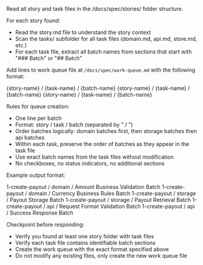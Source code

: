 Read all story and task files in the /docs/spec/stories/ folder structure.

For each story found:
- Read the story.md file to understand the story context
- Scan the tasks/ subfolder for all task files (domain.md, api.md, store.md, etc.)
- For each task file, extract all batch names from sections that start with "### Batch" or "## Batch"

Add lines to work queue file at `/docs/spec/work-queue.md` with the following format:

{story-name} / {task-name} / {batch-name}
{story-name} / {task-name} / {batch-name}
{story-name} / {task-name} / {batch-name}

Rules for queue creation:
- One line per batch
- Format: story / task / batch (separated by " / ")
- Order batches logically: domain batches first, then storage batches then api batches
- Within each task, preserve the order of batches as they appear in the task file
- Use exact batch names from the task files without modification
- No checkboxes, no status indicators, no additional sections

Example output format:

1-create-payout / domain / Amount Business Validation Batch
1-create-payout / domain / Currency Business Rules Batch
1-create-payout / storage / Payout Storage Batch
1-create-payout / storage / Payout Retrieval Batch
1-create-payout / api / Request Format Validation Batch
1-create-payout / api / Success Response Batch

Checkpoint before responding:
- Verify you found at least one story folder with task files
- Verify each task file contains identifiable batch sections
- Create the work queue with the exact format specified above
- Do not modify any existing files, only create the new work queue file